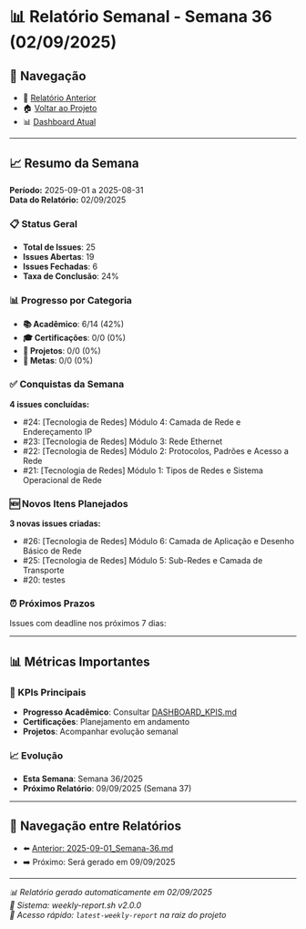 # 📊 Relatório Semanal - Semana 36 (02/09/2025)

## 🔗 Navegação
- 📄 [Relatório Anterior](./2025-09-01_Semana-36.md)
- 🏠 [Voltar ao Projeto](../../README.md)
- 📊 [Dashboard Atual](../../DASHBOARD_KPIS.md)

---

## 📈 Resumo da Semana
**Período:** 2025-09-01 a 2025-08-31  
**Data do Relatório:** 02/09/2025

### 📋 Status Geral
- **Total de Issues**: 25
- **Issues Abertas**: 19  
- **Issues Fechadas**: 6
- **Taxa de Conclusão**: 24%

### 📊 Progresso por Categoria
- **📚 Acadêmico**: 6/14 (42%)
- **🎓 Certificações**: 0/0 (0%)
- **🚀 Projetos**: 0/0 (0%)
- **🎯 Metas**: 0/0 (0%)

### ✅ Conquistas da Semana
**4 issues concluídas:**
- #24: [Tecnologia de Redes] Módulo 4: Camada de Rede e Endereçamento IP
- #23: [Tecnologia de Redes] Módulo 3: Rede Ethernet
- #22: [Tecnologia de Redes] Módulo 2: Protocolos, Padrões e Acesso a Rede
- #21: [Tecnologia de Redes] Módulo 1: Tipos de Redes e Sistema Operacional de Rede

### 🆕 Novos Itens Planejados
**3 novas issues criadas:**
- #26: [Tecnologia de Redes] Módulo 6: Camada de Aplicação e Desenho Básico de Rede
- #25: [Tecnologia de Redes] Módulo 5: Sub-Redes e Camada de Transporte
- #20: testes

### ⏰ Próximos Prazos
Issues com deadline nos próximos 7 dias:

---

## 📊 Métricas Importantes

### 🎯 KPIs Principais
- **Progresso Acadêmico**: Consultar [DASHBOARD_KPIS.md](../../DASHBOARD_KPIS.md)
- **Certificações**: Planejamento em andamento
- **Projetos**: Acompanhar evolução semanal

### 📈 Evolução
- **Esta Semana**: Semana 36/2025
- **Próximo Relatório**: 09/09/2025 (Semana 37)

---

## 🔄 Navegação entre Relatórios
- ⬅️ [Anterior: 2025-09-01_Semana-36.md](./2025-09-01_Semana-36.md)
- ➡️ Próximo: Será gerado em 09/09/2025

---

*📊 Relatório gerado automaticamente em 02/09/2025*  
*🤖 Sistema: weekly-report.sh v2.0.0*  
*🔗 Acesso rápido: `latest-weekly-report` na raiz do projeto*

